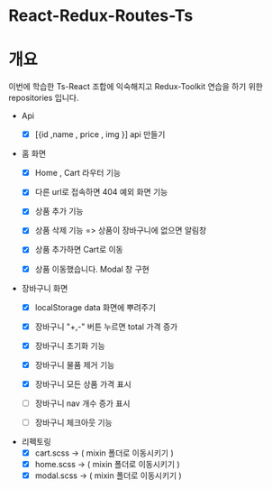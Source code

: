 # React-Redux-Routes-Ts

# 개요
이번에 학습한 Ts-React 조합에 익숙해지고 Redux-Toolkit 연습을 하기 위한 repositories 입니다.

- Api
  - [x]  [{id ,name , price , img }] api 만들기 
  

- 홈 화면
    - [x] Home , Cart 라우터 기능
    - [x] 다른 url로 접속하면 404 예외 화면 기능
    - [x] 상품 추가 기능 
    - [x] 상품 삭제 기능 => 상품이 장바구니에 없으면 알림창
    - [x] 상품 추가하면 Cart로 이동
    - [x] 상품 이동했습니다. Modal 창 구현

 
- 장바구니 화면
    - [x] localStorage data 화면에 뿌려주기
    - [x] 장바구니 "+,-" 버튼 누르면 total 가격 증가
    - [x] 장바구니 초기화 기능
    - [x] 장바구니 물품 제거 기능
    - [x] 장바구니 모든 상품 가격 표시
    - [ ] 장바구니 nav 개수 증가 표시 
    - [ ] 장바구니 체크아웃 기능
    

- 리펙토링
  - [x] cart.scss -> ( mixin 폴더로 이동시키기 )
  - [x] home.scss -> ( mixin 폴더로 이동시키기 )
  - [x] modal.scss -> ( mixin 폴더로 이동시키기 )
